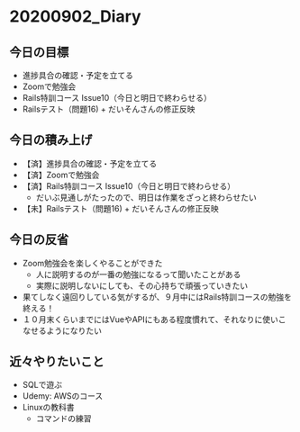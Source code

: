 # 20200902_Diary

## 今日の目標

- 進捗具合の確認・予定を立てる
- Zoomで勉強会
- Rails特訓コース Issue10（今日と明日で終わらせる）
- Railsテスト（問題16) + だいそんさんの修正反映

## 今日の積み上げ

- 【済】進捗具合の確認・予定を立てる
- 【済】Zoomで勉強会
- 【済】Rails特訓コース Issue10（今日と明日で終わらせる）
  - だいぶ見通しがたったので、明日は作業をざっと終わらせたい
- 【未】Railsテスト（問題16) + だいそんさんの修正反映

## 今日の反省

- Zoom勉強会を楽しくやることができた
  - 人に説明するのが一番の勉強になるって聞いたことがある
  - 実際に説明しないにしても、その心持ちで頑張っていきたい
- 果てしなく遠回りしている気がするが、９月中にはRails特訓コースの勉強を終える！
- １０月末くらいまでにはVueやAPIにもある程度慣れて、それなりに使いこなせるようになりたい

## 近々やりたいこと

- SQLで遊ぶ
- Udemy: AWSのコース
- Linuxの教科書
  - コマンドの練習
